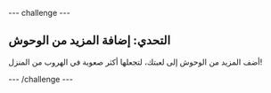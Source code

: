 --- challenge ---

## التحدي: إضافة المزيد من الوحوش

أضف المزيد من الوحوش إلى لعبتك، لتجعلها أكثر صعوبة في الهروب من المنزل!

--- /challenge ---